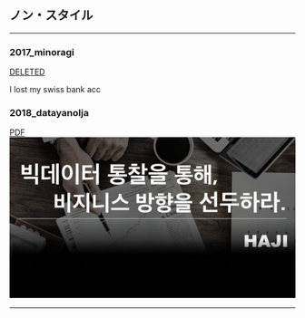 ## ノン・スタイル 

---

### 2017_minoragi

[DELETED](https://twitter.com/minoragi)

I lost my swiss bank acc

### 2018_datayanolja

[PDF](2018_datayanolja/2018_datayanolja.pdf)
<img src="image/2018_datayanolja.index.png"/>

---
